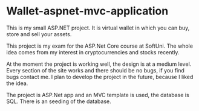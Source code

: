# Wallet-aspnet-mvc-application
This is my small ASP.NET project. It is virtual wallet in which you can buy, store and sell your assets.

This project is my exam for the ASP.Net Core course at SoftUni. The whole idea comes from my interest in cryptocurrencies and stocks recently. 

At the moment the project is working well, the design is at a medium level. Every section of the site works and there should be no bugs, if you find bugs contact me. I plan to develop the project in the future, because I liked the idea.

The project is ASP.Net app and an MVC template is used, the database is SQL. There is an seeding of the database.
